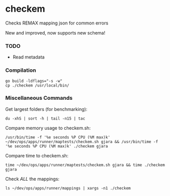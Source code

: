 # checkem
Checks REMAX mapping json for common errors

New and improved, now supports new schema!

### TODO
- Read metadata


### Compilation

```Shell
go build -ldflags="-s -w"
cp ./checkem /usr/local/bin/
```

### Miscellaneous Commands

Get largest folders (for benchmarking):


```Shell
du -xhS | sort -h | tail -n15 | tac
```

Compare memory usage to checkem.sh:

```Shell
/usr/bin/time -f '%e seconds %P CPU (%M max)k' ~/dev/ops/apps/runner/maptests/checkem.sh gjara && /usr/bin/time -f '%e seconds %P CPU (%M max)k' ./checkem gjara
```


Compare time to checkem.sh:

```Shell
time ~/dev/ops/apps/runner/maptests/checkem.sh gjara && time ./checkem gjara
```

Check *ALL* the mappings:

```Shell
ls ~/dev/ops/apps/runner/mappings | xargs -n1 ./checkem
```
